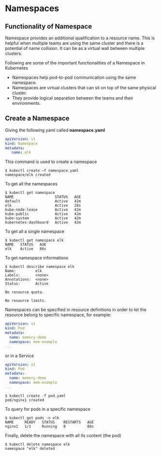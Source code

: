 # Namespaces


## Functionality of Namespace

Namespace provides an additional qualification to a resource name. This is helpful when multiple teams are using the same cluster and there is a potential of name collision. It can be as a virtual wall between multiple clusters.


Following are some of the important functionalities of a Namespace in Kubernetes

- Namespaces help pod-to-pod communication using the same namespace.
- Namespaces are virtual clusters that can sit on top of the same physical cluster.
- They provide logical separation between the teams and their environments.

## Create a Namespace

Giving the following yaml called **namespace.yaml**

```yaml
apiVersion: v1
kind: Namespace
metadata:
   name: elk
```

This command is used to create a namespace

```console
$ kubectl create –f namespace.yaml
namespace/elk created
```

To get all the namespaces

```console
$ kubectl get namespace                                                                                                      
NAME                   STATUS   AGE
default                Active   42m
elk                    Active   28s
kube-node-lease        Active   42m
kube-public            Active   42m
kube-system            Active   42m
kubernetes-dashboard   Active   42m
```

To get all a single namespace

```console
$ kubectl get namespace elk
NAME   STATUS   AGE
elk    Active   86s
```

To get namespace informations

```console
$ kubectl describe namespace elk
Name:         elk
Labels:       <none>
Annotations:  <none>
Status:       Active

No resource quota.

No resource limits.
```

Namespaces can be specified in resource definitions in order to let the resource belong to specific namespace, for example:

```yaml
apiVersion: v1
kind: Pod
metadata:
  name: memory-demo
  namespace: mem-example
...
```

or in a Service

```yaml
apiVersion: v1
kind: Pod
metadata:
  name: memory-demo
  namespace: mem-example
...
```

```console
$ kubectl create -f pod.yaml  
pod/nginx1 created
```

To query for pods in a specific namespace


```console
$ kubectl get pods -n elk
NAME     READY   STATUS    RESTARTS   AGE
nginx1   1/1     Running   0          80s
```

Finally, delete the namespace with all its content (the pod)

```console
$ kubectl delete namespace elk
namespace "elk" deleted
```